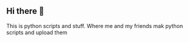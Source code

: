 ## Hi there 👋

This is python scripts and stuff. Where me and my friends mak python scripts and upload them
